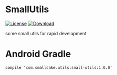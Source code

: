 # SmallUtils 
[![License](https://img.shields.io/badge/license-Apache%202-green.svg)](https://www.apache.org/licenses/LICENSE-2.0)
[ ![Download](https://api.bintray.com/packages/xiaoshubin/maven/small-utils/images/download.svg?version=1.0.0) ](https://bintray.com/xiaoshubin/maven/small-utils/1.0.0/link)

some small utils for rapid development

# Android Gradle 
```
compile 'com.smallcake.utils:small-utils:1.0.0'
```
